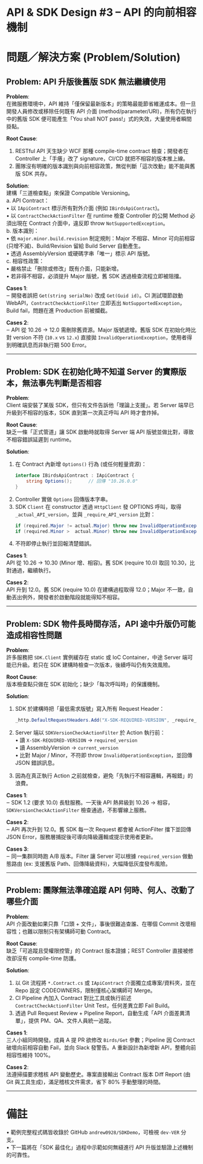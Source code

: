 # API & SDK Design #3 – API 的向前相容機制

# 問題／解決方案 (Problem/Solution)

## Problem: API 升版後舊版 SDK 無法繼續使用

**Problem**:  
在微服務環境中，API 維持「僅保留最新版本」的策略最能節省維運成本。但一旦開發人員修改或移除任何既有 API 介面 (method/parameter/URI)，所有仍在執行中的舊版 SDK 便可能產生「You shall NOT pass!」式的失效，大量使用者瞬間掛點。

**Root Cause**:  
1. RESTful API 天生缺少 WCF 那種 compile-time contract 檢查；開發者在 Controller 上「手癢」改了 signature，CI/CD 就把不相容的版本推上線。  
2. 團隊沒有明確的版本識別與向前相容政策，無從判斷「這次改動」能不能與舊版 SDK 共存。  

**Solution**:  
建構「三道檢查點」來保證 Compatible Versioning。  
a. API Contract：  
   • 以 `IApiContract` 標示所有對外介面 (例如 `IBirdsApiContract`)。  
   • 以 `ContractCheckActionFilter` 在 runtime 檢查 Controller 的公開 Method 必須出現在 Contract 介面中，違反即 throw `NotSupportedException`。  
b. 版本識別：  
   • 依 `major.minor.build.revision` 制定規則：Major 不相容、Minor 可向前相容 (只增不減)、Build/Revision 留給 Build Server 自動產生。  
   • 透過 AssemblyVersion 或硬碼字串「唯一」標示 API 版號。  
c. 相容性政策：  
   • 嚴格禁止「刪除或修改」既有介面，只能新增。  
   • 若非得不相容，必須提升 Major 版號，舊 SDK 透過檢查流程立即被阻擋。  

**Cases 1**:  
‒ 開發者誤把 `Get(string serialNo)` 改成 `Get(Guid id)`。CI 測試環節啟動 WebAPI，`ContractCheckActionFilter` 立即丟出 `NotSupportedException`，Build fail，問題在進 Production 前被攔截。  

**Cases 2**:  
‒ API 從 10.26 → 12.0 需刪除舊資源。Major 版號遞增。舊版 SDK 在初始化時比對 version 不符 (`10.x` vs `12.x`) 直接拋 `InvalidOperationException`，使用者得到明確訊息而非執行期 500 Error。

---

## Problem: SDK 在初始化時不知道 Server 的實際版本，無法事先判斷是否相容

**Problem**:  
Client 端安裝了某版 SDK，但只有文件告訴他「理論上支援」。若 Server 端早已升級到不相容的版本，SDK 直到第一次真正呼叫 API 時才會炸掉。

**Root Cause**:  
缺乏一條「正式管道」讓 SDK 啟動時就取得 Server 端 API 版號並做比對，導致不相容錯誤延遲到 runtime。

**Solution**:  
1. 在 Contract 內新增 `Options()` 行為 (或任何輕量資源)：  
   ```csharp
   interface IBirdsApiContract : IApiContract {
       string Options();      // 回傳 "10.26.0.0"
   }
   ```  
2. Controller 實做 `Options` 回傳版本字串。  
3. SDK `Client` 在 constructor 透過 `HttpClient` 發 OPTIONS 呼叫，取得 `_actual_API_version`，並與 `_require_API_version` 比對：  
   ```csharp
   if (required.Major != actual.Major) throw new InvalidOperationException();
   if (required.Minor >  actual.Minor) throw new InvalidOperationException();
   ```  
4. 不符即停止執行並回報清楚錯誤。

**Cases 1**:  
API 從 10.26 → 10.30 (Minor 增、相容)。舊 SDK (require 10.0) 取回 10.30，比對通過，繼續執行。  

**Cases 2**:  
API 升到 12.0。舊 SDK (require 10.0) 在建構過程取得 12.0；Major 不一致，自動丟出例外，開發者於啟動階段就能得知不相容。

---

## Problem: SDK 物件長時間存活，API 途中升版仍可能造成相容性問題

**Problem**:  
許多服務把 `SDK.Client` 實例緩存在 static 或 IoC Container，中途 Server 端可能已升級。若只在 SDK 建構時檢查一次版本，後續呼叫仍有失效風險。

**Root Cause**:  
版本檢查點只做在 SDK 初始化；缺少「每次呼叫時」的保護機制。  

**Solution**:  
1. SDK 於建構時把「最低需求版號」寫入所有 Request Header：  
   ```csharp
   _http.DefaultRequestHeaders.Add("X-SDK-REQUIRED-VERSION", _require_API_version.ToString());
   ```  
2. Server 端以 `SDKVersionCheckActionFilter` 於 Action 執行前：  
   • 讀 `X-SDK-REQUIRED-VERSION` → `required_version`  
   • 讀 AssemblyVersion → `current_version`  
   • 比對 Major / Minor，不符即 throw `InvalidOperationException`，並回傳 JSON 錯誤訊息。  

3. 因為在真正執行 Action 之前就檢查，避免「先執行不相容邏輯，再報錯」的浪費。  

**Cases 1**:  
‒ SDK 1.2 (要求 10.0) 長駐服務。一天後 API 熱昇級到 10.26 → 相容，`SDKVersionCheckActionFilter` 檢查通過，不影響線上服務。  

**Cases 2**:  
‒ API 再次升到 12.0。舊 SDK 每一次 Request 都會被 ActionFilter 擋下並回傳 JSON Error，服務層捕捉後可導向降級邏輯或提示使用者更新。  

**Cases 3**:  
‒ 同一集群同時跑 A/B 版本。Filter 讓 Server 可以根據 `required_version` 做動態路由 (ex: 支援舊版 Path、回傳降級資料)，大幅降低灰度發布風險。

---

## Problem: 團隊無法準確追蹤 API 何時、何人、改動了哪些介面

**Problem**:  
API 介面改動如果只靠「口頭 + 文件」，事後很難追查誰、在哪個 Commit 改壞相容性；也難以限制只有架構師可動 Contract。

**Root Cause**:  
缺乏「可追蹤且受權限控管」的 Contract 版本證據；REST Controller 直接被修改卻沒有 compile-time 防護。  

**Solution**:  
1. 以 Git 流程將 `*.Contract.cs` 或 `IApiContract` 介面獨立成專案/資料夾，並在 Repo 設定 CODEOWNERS，限制僅核心架構師可 Merge。  
2. CI Pipeline 內加入 Contract 對比工具或執行前述 `ContractCheckActionFilter` Unit Test，任何差異立即 Fail Build。  
3. 透過 Pull Request Review + Pipeline Report，自動生成「API 介面差異清單」，提供 PM、QA、文件人員統一追蹤。

**Cases 1**:  
三人小組同時開發。成員 A 提 PR 欲修改 `Birds/Get` 參數；Pipeline 因 Contract 破壞向前相容自動 Fail，並向 Slack 發警告。A 重新設計為新增新 API，整體向前相容性維持 100%。  

**Cases 2**:  
法遵掃描要求稽核 API 變動歷史。專案直接輸出 Contract 版本 Diff Report (由 Git 與工具生成)，滿足稽核文件需求，省下 80% 手動整理的時間。

---

# 備註  

• 範例完整程式碼皆收錄於 GitHub `andrew0928/SDKDemo`，可檢視 `dev-VER` 分支。  
• 下一篇將在「SDK 最佳化」過程中示範如何無縫進行 API 升版並驗證上述機制的可靠性。
